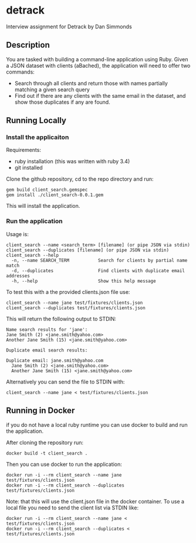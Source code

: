 # detrack
Interview assignment for Detrack by Dan Simmonds

## Description

You are tasked with building a command-line application using Ruby. Given a JSON dataset
with clients (aBached), the application will need to offer two commands:
* Search through all clients and return those with names partially matching a given
search query
* Find out if there are any clients with the same email in the dataset, and show those
duplicates if any are found.

## Running Locally

### Install the applicaiton

Requirements:
* ruby installation (this was written with ruby 3.4)
* git installed

Clone the github repository, cd to the repo directory and run:

```
gem build client_search.gemspec
gem install ./client_search-0.0.1.gem
```

This will install the application.

### Run the application

Usage is:

```
client_search --name <search_term> [filename] (or pipe JSON via stdin)
client_search --duplicates [filename] (or pipe JSON via stdin)
client_search --help
  -n, --name SEARCH_TERM           Search for clients by partial name match
  -d, --duplicates                 Find clients with duplicate email addresses
  -h, --help                       Show this help message
```

To test this with a the provided clients.json file use:

```
client_search --name jane test/fixtures/clients.json
client_search --duplicates test/fixtures/clients.json
```

This will return the following output to STDIN:

```
Name search results for 'jane':
Jane Smith (2) <jane.smith@yahoo.com>
Another Jane Smith (15) <jane.smith@yahoo.com>

Duplicate email search results:

Duplicate email: jane.smith@yahoo.com
  Jane Smith (2) <jane.smith@yahoo.com>
  Another Jane Smith (15) <jane.smith@yahoo.com>
```

Alternatively you can send the file to STDIN with:

```
client_search --name jane < test/fixtures/clients.json
```

## Running in Docker

if you do not have a local ruby runtime you can use docker to build and run the application.

After cloning the repository run:

```
docker build -t client_search .
```

Then you can use docker to run the application:

```
docker run -i --rm client_search --name jane test/fixtures/clients.json
docker run -i --rm client_search --duplicates test/fixtures/clients.json
```

Note: that this will use the client.json file in the docker container. To use a local file you need to send the client list via STDIN like:

```
docker run -i --rm client_search --name jane < test/fixtures/clients.json
docker run -i --rm client_search --duplicates < test/fixtures/clients.json
```

